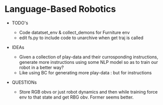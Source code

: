 # Language-Based Robotics

+ TODO's 
    - Code datatset_env & collect_demons for Furniture env
    - edit fs.py to include code to unarchive when get traj is called
+ IDEAs 
    - Given a collection of play-data and their currosponding instructions, generate more instructions using some NLP model so as to train our robot in a better way?
    - Like using BC for generating more play-data : but for instructions

+ QUESTIONs
    - Store RGB obvs or just robot dynamics and then while training force env to that state and get RBG obv. Former seems better.